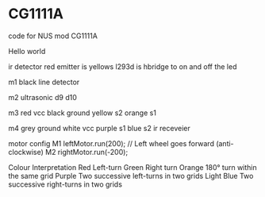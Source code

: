 # CG1111A
code for NUS mod CG1111A

Hello world

ir detector red
emitter is yellows
l293d is hbridge to on and off the led

m1
black line detector

m2
ultrasonic d9
          d10

m3
red vcc
black ground
yellow s2 
orange s1


m4
grey ground
white vcc 
purple s1
blue s2 ir  receveier


motor config
M1 leftMotor.run(200); // Left wheel goes forward (anti-clockwise)
M2 rightMotor.run(-200);

Colour Interpretation
Red Left-turn
Green Right turn
Orange 180° turn within the same grid
Purple Two successive left-turns in two grids
Light Blue Two successive right-turns in two grids
